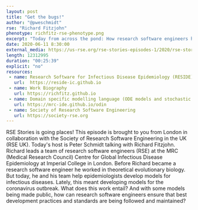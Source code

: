 ```yaml
---
layout: post
title: "Get the bugs!"
author: "@pweschmidt"
rse: "Richard Fitzjohn"
phenotype: richfitz-rse-phenotype.png 
excerpt: "Today from across the pond: How research software engineers help fighting infectious diseases like the coronavirus. What challenges do they face?"
date: 2020-06-11 8:30:00
external_media: https://us-rse.org/rse-stories-episodes-1/2020/rse-stories-richard-fitzjohn-episode-20.mp3
length: 12312995
duration: "00:25:39"
explicit: "no"
resources:
 - name: Research Software for Infectious Disease Epidemiology (RESIDE)
   url:  https://reside-ic.github.io
 - name: Work Biography
   url: https://richfitz.github.io
 - name: Domain specific modelling language (ODE models and stochastic compartmental models)
   url: https://mrc-ide.github.io/odin
 - name: Society of Research Software Engineering
   url: https://society-rse.org
--- 
```


RSE Stories is going places! This episode is brought to you from London in collaboration with the Society of Research Software Engineering in the UK (RSE UK).
Today's host is Peter Schmidt talking with Richard Fitzjohn. Richard leads a team of research software engineers (RSE) at the MRC (Medical Research Council) Centre for Global Infectious Disease Epidemiology at Imperial College in London. Before Richard became a research software engineer he worked in theoretical evolutionary biology. But today, he and his team help epidemiologists develop models for infectious diseases. Lately, this meant developing models for the coronavirus outbreak. What does this work entail? And with some models being made public, how can research software engineers ensure that best development practices and standards are being followed and maintained? 



